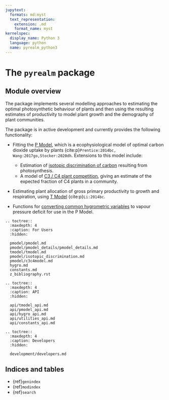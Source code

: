 ```yaml
---
jupytext:
  formats: md:myst
  text_representation:
    extension: .md
    format_name: myst
kernelspec:
  display_name: Python 3
  language: python
  name: pyrealm_python3
---
```


# The `pyrealm` package

## Module overview

The package implements several modelling approaches to estimating the optimal
photosynthetic behaviour of plants and then using the resulting estimates of
productivity to model plant growth and the demography of plant communities.

The package is in active development and currently provides the following functionality:

* Fitting the [P Model](pmodel/pmodel), which is a ecophysiological model of optimal
  carbon dioxide uptake by plants {cite:p}`Prentice:2014bc, Wang:2017go,Stocker:2020dh`.
  Extensions to this model include:

  * Estimation of [isotopic discrimination of
    carbon](pmodel/isotopic_discrimination.md) resulting from photosynthesis.
  * A model of [C3 / C4 plant competition](pmodel/c3c4model), giving an estimate of
    the expected fraction of C4 plants in a community.

* Estimating plant allocation of gross primary productivity to growth and respiration,
  using [T Model](tmodel/tmodel) {cite:p}`Li:2014bc`.
* Functions for [converting common hygrometric variables](./hygro) to vapour pressure
  deficit for use in the P Model.

```{eval-rst}
.. toctree::
  :maxdepth: 4
  :caption: For Users
  :hidden:

  pmodel/pmodel.md
  pmodel/pmodel_details/pmodel_details.md
  tmodel/tmodel.md
  pmodel/isotopic_discrimination.md
  pmodel/c3c4model.md
  hygro.md
  constants.md
  z_bibliography.rst
```

```{eval-rst}
.. toctree::
  :maxdepth: 4
  :caption: API
  :hidden:

  api/tmodel_api.md
  api/pmodel_api.md
  api/hygro_api.md
  api/utilities_api.md
  api/constants_api.md
```

```{eval-rst}
.. toctree::
  :maxdepth: 4
  :caption: Developers
  :hidden:

  development/developers.md

```

## Indices and tables

* {ref}`genindex`
* {ref}`modindex`
* {ref}`search`

